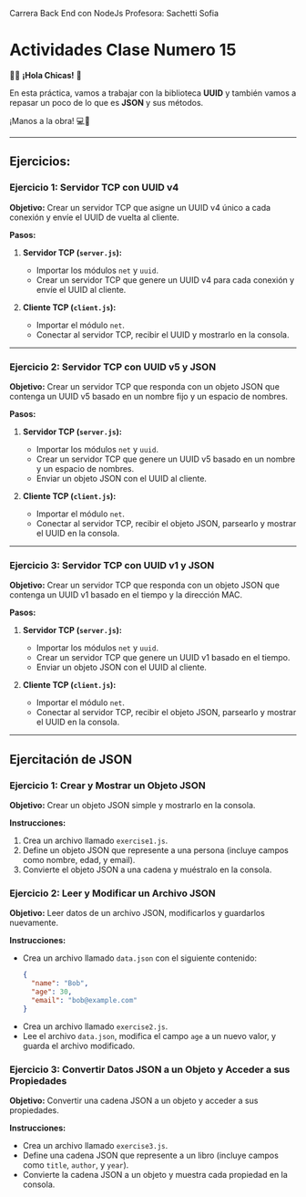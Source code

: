 Carrera Back End con NodeJs
Profesora: Sachetti Sofia

# Actividades Clase Numero 15

👩‍💻 **¡Hola Chicas!** 👋

En esta práctica, vamos a trabajar con la biblioteca **UUID** y también vamos a repasar un poco de lo que es **JSON** y sus métodos.

¡Manos a la obra! 💻🚀

---

## Ejercicios:

### Ejercicio 1: Servidor TCP con UUID v4

**Objetivo:**
Crear un servidor TCP que asigne un UUID v4 único a cada conexión y envíe el UUID de vuelta al cliente.

**Pasos:**

1.  **Servidor TCP (`server.js`):**
    *   Importar los módulos `net` y `uuid`.
    *   Crear un servidor TCP que genere un UUID v4 para cada conexión y envíe el UUID al cliente.

2.  **Cliente TCP (`client.js`):**
    *   Importar el módulo `net`.
    *   Conectar al servidor TCP, recibir el UUID y mostrarlo en la consola.

---

### Ejercicio 2: Servidor TCP con UUID v5 y JSON

**Objetivo:**
Crear un servidor TCP que responda con un objeto JSON que contenga un UUID v5 basado en un nombre fijo y un espacio de nombres.

**Pasos:**

1.  **Servidor TCP (`server.js`):**
    *   Importar los módulos `net` y `uuid`.
    *   Crear un servidor TCP que genere un UUID v5 basado en un nombre y un espacio de nombres.
    *   Enviar un objeto JSON con el UUID al cliente.

2.  **Cliente TCP (`client.js`):**
    *   Importar el módulo `net`.
    *   Conectar al servidor TCP, recibir el objeto JSON, parsearlo y mostrar el UUID en la consola.

---

### Ejercicio 3: Servidor TCP con UUID v1 y JSON

**Objetivo:**
Crear un servidor TCP que responda con un objeto JSON que contenga un UUID v1 basado en el tiempo y la dirección MAC.

**Pasos:**

1.  **Servidor TCP (`server.js`):**
    *   Importar los módulos `net` y `uuid`.
    *   Crear un servidor TCP que genere un UUID v1 basado en el tiempo.
    *   Enviar un objeto JSON con el UUID al cliente.

2.  **Cliente TCP (`client.js`):**
    *   Importar el módulo `net`.
    *   Conectar al servidor TCP, recibir el objeto JSON, parsearlo y mostrar el UUID en la consola.

---

## Ejercitación de JSON

### Ejercicio 1: Crear y Mostrar un Objeto JSON

**Objetivo:** Crear un objeto JSON simple y mostrarlo en la consola.

**Instrucciones:**
1.  Crea un archivo llamado `exercise1.js`.
2.  Define un objeto JSON que represente a una persona (incluye campos como nombre, edad, y email).
3.  Convierte el objeto JSON a una cadena y muéstralo en la consola.

### Ejercicio 2: Leer y Modificar un Archivo JSON

**Objetivo:** Leer datos de un archivo JSON, modificarlos y guardarlos nuevamente.

**Instrucciones:**
*   Crea un archivo llamado `data.json` con el siguiente contenido:
    ```json
    {
      "name": "Bob",
      "age": 30,
      "email": "bob@example.com"
    }
    ```
*   Crea un archivo llamado `exercise2.js`.
*   Lee el archivo `data.json`, modifica el campo `age` a un nuevo valor, y guarda el archivo modificado.

### Ejercicio 3: Convertir Datos JSON a un Objeto y Acceder a sus Propiedades

**Objetivo:** Convertir una cadena JSON a un objeto y acceder a sus propiedades.

**Instrucciones:**
*   Crea un archivo llamado `exercise3.js`.
*   Define una cadena JSON que represente a un libro (incluye campos como `title`, `author`, y `year`).
*   Convierte la cadena JSON a un objeto y muestra cada propiedad en la consola.